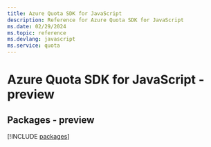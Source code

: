 ```yaml
---
title: Azure Quota SDK for JavaScript
description: Reference for Azure Quota SDK for JavaScript
ms.date: 02/29/2024
ms.topic: reference
ms.devlang: javascript
ms.service: quota
---
```

# Azure Quota SDK for JavaScript - preview
## Packages - preview
[!INCLUDE [packages](quota-index.md)]